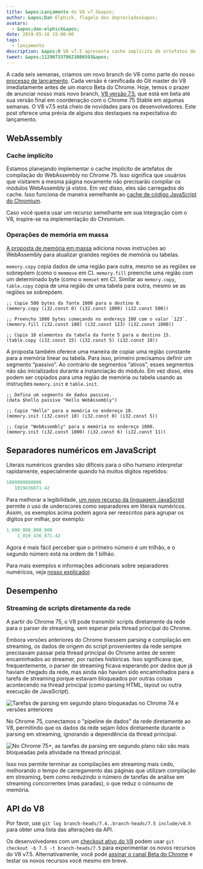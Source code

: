 ```yaml
---
title: &apos;Lançamento do V8 v7.5&apos;
author: &apos;Dan Elphick, flagelo dos depreciados&apos;
avatars:
  - &apos;dan-elphick&apos;
date: 2019-05-16 15:00:00
tags:
  - lançamento
description: &apos;O V8 v7.5 apresenta cache implícito de artefatos de compilação WebAssembly, operações de memória em massa, separadores numéricos em JavaScript e muito mais!&apos;
tweet: &apos;1129073370623086593&apos;
---
```

A cada seis semanas, criamos um novo branch do V8 como parte do nosso [processo de lançamento](/docs/release-process). Cada versão é ramificada do Git master do V8 imediatamente antes de um marco Beta do Chrome. Hoje, temos o prazer de anunciar nosso mais novo branch, [V8 versão 7.5](https://chromium.googlesource.com/v8/v8.git/+log/branch-heads/7.5), que está em beta até sua versão final em coordenação com o Chrome 75 Stable em algumas semanas. O V8 v7.5 está cheio de novidades para os desenvolvedores. Este post oferece uma prévia de alguns dos destaques na expectativa do lançamento.

<!--truncate-->
## WebAssembly

### Cache implícito

Estamos planejando implementar o cache implícito de artefatos de compilação do WebAssembly no Chrome 75. Isso significa que usuários que visitarem a mesma página novamente não precisarão compilar os módulos WebAssembly já vistos. Em vez disso, eles são carregados do cache. Isso funciona de maneira semelhante ao [cache de código JavaScript do Chromium](/blog/code-caching-for-devs).

Caso você queira usar um recurso semelhante em sua integração com o V8, inspire-se na implementação do Chromium.

### Operações de memória em massa

[A proposta de memória em massa](https://github.com/webassembly/bulk-memory-operations) adiciona novas instruções ao WebAssembly para atualizar grandes regiões de memória ou tabelas.

`memory.copy` copia dados de uma região para outra, mesmo se as regiões se sobrepõem (como o `memmove` em C). `memory.fill` preenche uma região com um determinado byte (como o `memset` em C). Similar ao `memory.copy`, `table.copy` copia de uma região de uma tabela para outra, mesmo se as regiões se sobrepõem.

```wasm
;; Copie 500 bytes da fonte 1000 para o destino 0.
(memory.copy (i32.const 0) (i32.const 1000) (i32.const 500))

;; Preencha 1000 bytes começando no endereço 100 com o valor `123`.
(memory.fill (i32.const 100) (i32.const 123) (i32.const 1000))

;; Copie 10 elementos da tabela da fonte 5 para o destino 15.
(table.copy (i32.const 15) (i32.const 5) (i32.const 10))
```

A proposta também oferece uma maneira de copiar uma região constante para a memória linear ou tabela. Para isso, primeiro precisamos definir um segmento “passivo”. Ao contrário de segmentos “ativos”, esses segmentos não são inicializados durante a instanciação do módulo. Em vez disso, eles podem ser copiados para uma região de memória ou tabela usando as instruções `memory.init` e `table.init`.

```wasm
;; Defina um segmento de dados passivo.
(data $hello passive "Hello WebAssembly")

;; Copie "Hello" para a memória no endereço 10.
(memory.init (i32.const 10) (i32.const 0) (i32.const 5))

;; Copie "WebAssembly" para a memória no endereço 1000.
(memory.init (i32.const 1000) (i32.const 6) (i32.const 11))
```

## Separadores numéricos em JavaScript

Literais numéricos grandes são difíceis para o olho humano interpretar rapidamente, especialmente quando há muitos dígitos repetidos:

```js
1000000000000
   1019436871.42
```

Para melhorar a legibilidade, [um novo recurso da linguagem JavaScript](/features/numeric-separators) permite o uso de underscores como separadores em literais numéricos. Assim, os exemplos acima podem agora ser reescritos para agrupar os dígitos por milhar, por exemplo:

```js
1_000_000_000_000
    1_019_436_871.42
```

Agora é mais fácil perceber que o primeiro número é um trilhão, e o segundo número está na ordem de 1 bilhão.

Para mais exemplos e informações adicionais sobre separadores numéricos, veja [nosso explicador](/features/numeric-separators).

## Desempenho

### Streaming de scripts diretamente da rede

A partir do Chrome 75, o V8 pode transmitir scripts diretamente da rede para o parser de streaming, sem esperar pela thread principal do Chrome.

Embora versões anteriores do Chrome tivessem parsing e compilação em streaming, os dados de origem do script provenientes da rede sempre precisavam passar pela thread principal do Chrome antes de serem encaminhados ao streamer, por razões históricas. Isso significava que, frequentemente, o parser de streaming ficava esperando por dados que já haviam chegado da rede, mas ainda não haviam sido encaminhados para a tarefa de streaming porque estavam bloqueados por outras coisas acontecendo na thread principal (como parsing HTML, layout ou outra execução de JavaScript).

![Tarefas de parsing em segundo plano bloqueadas no Chrome 74 e versões anteriores](/_img/v8-release-75/before.jpg)

No Chrome 75, conectamos o "pipeline de dados" da rede diretamente ao V8, permitindo que os dados da rede sejam lidos diretamente durante o parsing em streaming, ignorando a dependência da thread principal.

![No Chrome 75+, as tarefas de parsing em segundo plano não são mais bloqueadas pela atividade na thread principal.](/_img/v8-release-75/after.jpg)

Isso nos permite terminar as compilações em streaming mais cedo, melhorando o tempo de carregamento das páginas que utilizam compilação em streaming, bem como reduzindo o número de tarefas de análise em streaming concorrentes (mas paradas), o que reduz o consumo de memória.

## API do V8

Por favor, use `git log branch-heads/7.4..branch-heads/7.5 include/v8.h` para obter uma lista das alterações da API.

Os desenvolvedores com um [checkout ativo do V8](/docs/source-code#using-git) podem usar `git checkout -b 7.5 -t branch-heads/7.5` para experimentar os novos recursos do V8 v7.5. Alternativamente, você pode [assinar o canal Beta do Chrome](https://www.google.com/chrome/browser/beta.html) e testar os novos recursos você mesmo em breve.
